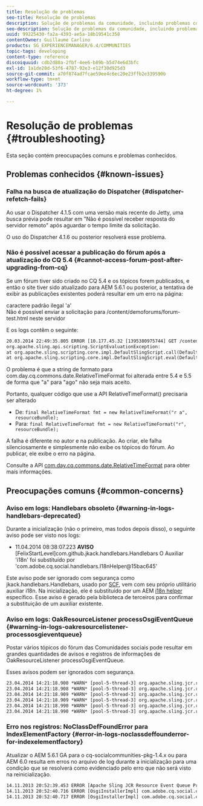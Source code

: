 ```yaml
---
title: Resolução de problemas
seo-title: Resolução de problemas
description: Solução de problemas da comunidade, incluindo problemas conhecidos
seo-description: Solução de problemas da comunidade, incluindo problemas conhecidos
uuid: 99225430-fa2a-4393-ae5a-18b19541c358
contentOwner: Guillaume Carlino
products: SG_EXPERIENCEMANAGER/6.4/COMMUNITIES
topic-tags: developing
content-type: reference
discoiquuid: cdb2d80a-2fbf-4ee6-b89b-b5d74e6d3bfc
exl-id: 1a1de20d-53f6-4787-92e3-e12f30d925d3
source-git-commit: a70f874ad7fcae59ee4c6ec20e23ffb2e339590b
workflow-type: tm+mt
source-wordcount: '373'
ht-degree: 1%

---
```


# Resolução de problemas {#troubleshooting}

Esta seção contém preocupações comuns e problemas conhecidos.

## Problemas conhecidos {#known-issues}

### Falha na busca de atualização do Dispatcher {#dispatcher-refetch-fails}

Ao usar o Dispatcher 4.1.5 com uma versão mais recente do Jetty, uma busca prévia pode resultar em &quot;Não é possível receber resposta do servidor remoto&quot; após aguardar o tempo limite da solicitação.

O uso do Dispatcher 4.1.6 ou posterior resolverá esse problema.

### Não é possível acessar a publicação do fórum após a atualização do CQ 5.4 {#cannot-access-forum-post-after-upgrading-from-cq}

Se um fórum tiver sido criado no CQ 5.4 e os tópicos forem publicados, e então o site tiver sido atualizado para AEM 5.6.1 ou posterior, a tentativa de exibir as publicações existentes poderá resultar em um erro na página:

caractere padrão ilegal &#39;a&#39;\
Não é possível enviar a solicitação para /content/demoforums/forum-test.html neste servidor

E os logs contêm o seguinte:

```xml
20.03.2014 22:49:35.805 ERROR [10.177.45.32 [1395380975744] GET /content/demoforums/forum-test.html HTTP/1.1] com.day.cq.wcm.tags.IncludeTag Error while executing script content.jsp
org.apache.sling.api.scripting.ScriptEvaluationException: 
at org.apache.sling.scripting.core.impl.DefaultSlingScript.call(DefaultSlingScript.java:388)
at org.apache.sling.scripting.core.impl.DefaultSlingScript.eval(DefaultSlingScript.java:171)
```

O problema é que a string de formato para com.day.cq.commons.date.RelativeTimeFormat foi alterada entre 5.4 e 5.5 de forma que &quot;a&quot; para &quot;ago&quot; não seja mais aceito.

Portanto, qualquer código que use a API RelativeTimeFormat() precisaria ser alterado

* De: `final RelativeTimeFormat fmt = new RelativeTimeFormat("r a", resourceBundle);`
* Para: `final RelativeTimeFormat fmt = new RelativeTimeFormat("r", resourceBundle);`

A falha é diferente no autor e na publicação. Ao criar, ele falha silenciosamente e simplesmente não exibe os tópicos do fórum. Ao publicar, ele exibe o erro na página.

Consulte a API [com.day.cq.commons.date.RelativeTimeFormat](https://helpx.adobe.com/experience-manager/6-5/sites/developing/using/reference-materials/javadoc/com/day/cq/commons/date/RelativeTimeFormat.html) para obter mais informações.

## Preocupações comuns {#common-concerns}

### Aviso em logs: Handlebars obsoleto {#warning-in-logs-handlebars-deprecated}

Durante a inicialização (não o primeiro, mas todos depois disso), o seguinte aviso pode ser visto nos logs:

* 11.04.2014 08:38:07.223 **AVISO** [FelixStartLevel]com.github.jkack.handlebars.Handlebars O Auxiliar &#39;i18n&#39; foi substituído por &#39;com.adobe.cq.social.handlebars.I18nHelper@15bac645&#39;

Este aviso pode ser ignorado com segurança como jkack.handlebars.Handlebars, usado por [SCF](scf.md#handlebarsjavascripttemplatinglanguage), vem com seu próprio utilitário auxiliar i18n. Na inicialização, ele é substituído por um AEM [i18n helper](handlebars-helpers.md#i-n) específico. Esse aviso é gerado pela biblioteca de terceiros para confirmar a substituição de um auxiliar existente.

### Aviso em logs: OakResourceListener processOsgiEventQueue {#warning-in-logs-oakresourcelistener-processosgieventqueue}

Postar vários tópicos do fórum das Comunidades sociais pode resultar em grandes quantidades de avisos e registros de informações de OakResourceListener processOsgiEventQueue.

Esses avisos podem ser ignorados com segurança.

```xml
23.04.2014 14:21:18.900 *WARN* [pool-5-thread-3] org.apache.sling.jcr.resource.internal.OakResourceListener processOsgiEventQueue: Resource at /var/search-collections/ugc-sc/_m.frq/jcr:content not found, which is not expected for an added or modified node
23.04.2014 14:21:18.908 *WARN* [pool-5-thread-3] org.apache.sling.jcr.resource.internal.OakResourceListener processOsgiEventQueue: Resource at /var/search-collections/ugc-sc/_m.prx/jcr:content not found, which is not expected for an added or modified node
23.04.2014 14:21:18.909 *WARN* [pool-5-thread-3] org.apache.sling.jcr.resource.internal.OakResourceListener processOsgiEventQueue: Resource at /var/replication/data/1f799fb4-0aeb-4660-aadb-705657f16048/67/67699ab5-9d57-4c79-a755-2727ba9e6452/jcr:content not found, which is not expected for an added or modified node
23.04.2014 14:21:18.909 *WARN* [pool-5-thread-3] org.apache.sling.jcr.resource.internal.OakResourceListener processOsgiEventQueue: Resource at /var/replication/data/1f799fb4-0aeb-4660-aadb-705657f16048/67/67699ab5-9d57-4c79-a755-2727ba9e6452/jcr:content not found, which is not expected for an added or modified node
23.04.2014 14:21:18.990 *WARN* [pool-5-thread-3] org.apache.sling.jcr.resource.internal.OakResourceListener processOsgiEventQueue: Resource at /var/replication/data/1f799fb4-0aeb-4660-aadb-705657f16048/b9/b91f1690-87e8-41d8-a78e-cd2259f837c8/jcr:content not found, which is not expected for an added or modified node
23.04.2014 14:21:18.990 *WARN* [pool-5-thread-3] org.apache.sling.jcr.resource.internal.OakResourceListener processOsgiEventQueue: Resource at /var/replication/data/1f799fb4-0aeb-4660-aadb-705657f16048/b9/b91f1690-87e8-41d8-a78e-cd2259f837c8/jcr:content not found, which is not expected for an added or modified node
```

### Erro nos registros: NoClassDefFoundError para IndexElementFactory {#error-in-logs-noclassdeffounderror-for-indexelementfactory}

Atualizar o AEM 5.6.1 GA para o cq-socialcommunities-pkg-1.4.x ou para AEM 6.0 resulta em erros no arquivo de log durante a inicialização para uma condição que se resolverá como evidenciado pelo erro que não será visto na reinicialização.

```xml
14.11.2013 20:52:39.453 ERROR [Apache Sling JCR Resource Event Queue Processor for path '/'] com.adobe.cq.social.storage.index.impl.IndexService Error occurred while processing event java.util.ConcurrentModificationException
14.11.2013 20:52:40.716 ERROR [OsgiInstallerImpl] com.adobe.cq.social.cq-social-commons [CommentListProvider] Error during instantiation of the implementation object (java.lang.NoClassDefFoundError: com/adobe/cq/social/storage/index/IndexElementFactory) java.lang.NoClassDefFoundError: com/adobe/cq/social/storage/index/IndexElementFactory
14.11.2013 20:52:40.717 ERROR [OsgiInstallerImpl] com.adobe.cq.social.cq-social-commons [CommentListProvider] Failed creating the component instance; see log for reason
```
